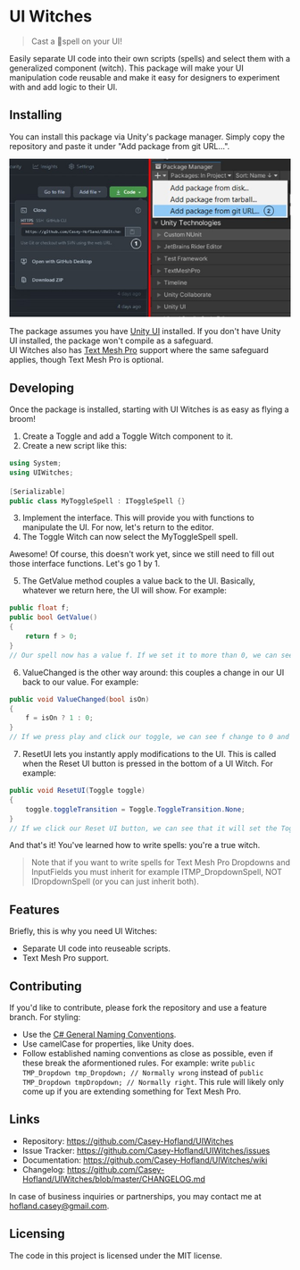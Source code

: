 # UI Witches
> Cast a 💫spell on your UI!

Easily separate UI code into their own scripts (spells) and select them with a generalized component (witch). This package will make your UI manipulation code reusable and make it easy for designers to experiment with and add logic to their UI.

## Installing

You can install this package via Unity's package manager. Simply copy the repository and paste it under "Add package from git URL...".

![Install Guide](Documentation~/images/Install%20Guide.jpg)

The package assumes you have [Unity UI](https://docs.unity3d.com/Packages/com.unity.ugui@1.0/manual/index.html) installed. If you don't have Unity UI installed, the package won't compile as a safeguard.<br/>
UI Witches also has [Text Mesh Pro](https://docs.unity3d.com/Packages/com.unity.textmeshpro@3.0/manual/index.html) support where the same safeguard applies, though Text Mesh Pro is optional.

## Developing

Once the package is installed, starting with UI Witches is as easy as flying a broom!
1. Create a Toggle and add a Toggle Witch component to it.
2. Create a new script like this:
```csharp
using System;
using UIWitches;

[Serializable]
public class MyToggleSpell : IToggleSpell {}
```
3. Implement the interface. This will provide you with functions to manipulate the UI. For now, let's return to the editor.
4. The Toggle Witch can now select the MyToggleSpell spell.

Awesome! Of course, this doesn't work yet, since we still need to fill out those interface functions. Let's go 1 by 1.

5. The GetValue method couples a value back to the UI. Basically, whatever we return here, the UI will show. For example:
```csharp
public float f;
public bool GetValue()
{
    return f > 0;
}
// Our spell now has a value f. If we set it to more than 0, we can see our toggle turn on, and off again when we set our value to 0 or lower.
```

6. ValueChanged is the other way around: this couples a change in our UI back to our value. For example:
```csharp
public void ValueChanged(bool isOn)
{
    f = isOn ? 1 : 0;
}
// If we press play and click our toggle, we can see f change to 0 and 1 for off and on respectively.
```

7. ResetUI lets you instantly apply modifications to the UI. This is called when the Reset UI button is pressed in the bottom of a UI Witch. For example:
```csharp
public void ResetUI(Toggle toggle)
{
    toggle.toggleTransition = Toggle.ToggleTransition.None;
}
// If we click our Reset UI button, we can see that it will set the Toggle Transition on our Toggle to None.
```

And that's it! You've learned how to write spells: you're a true witch.

> Note that if you want to write spells for Text Mesh Pro Dropdowns and InputFields you must inherit for example ITMP_DropdownSpell, NOT IDropdownSpell (or you can just inherit both).

## Features

Briefly, this is why you need UI Witches:
* Separate UI code into reuseable scripts.
* Text Mesh Pro support.

## Contributing

If you'd like to contribute, please fork the repository and use a feature branch. For styling:
* Use the [C# General Naming Conventions](https://docs.microsoft.com/en-us/dotnet/standard/design-guidelines/general-naming-conventions).
* Use camelCase for properties, like Unity does.
* Follow established naming conventions as close as possible, even if these break the aformentioned rules. For example: write `public TMP_Dropdown tmp_Dropdown; // Normally wrong` instead of `public TMP_Dropdown tmpDropdown; // Normally right`. This rule will likely only come up if you are extending something for Text Mesh Pro.

## Links

- Repository: https://github.com/Casey-Hofland/UIWitches
- Issue Tracker: https://github.com/Casey-Hofland/UIWitches/issues
- Documentation: https://github.com/Casey-Hofland/UIWitches/wiki
- Changelog: https://github.com/Casey-Hofland/UIWitches/blob/master/CHANGELOG.md

In case of business inquiries or partnerships, you may contact me at hofland.casey@gmail.com.

## Licensing

The code in this project is licensed under the MIT license.

